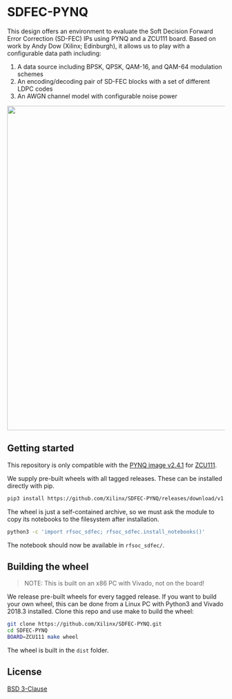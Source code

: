 # SDFEC-PYNQ

This design offers an environment to evaluate the Soft Decision Forward Error
Correction (SD-FEC) IPs using PYNQ and a ZCU111 board. Based on work by Andy Dow
(Xilinx; Edinburgh), it allows us to play with a configurable data path
including:

  1. A data source including BPSK, QPSK, QAM-16, and QAM-64 modulation schemes
  2. An encoding/decoding pair of SD-FEC blocks with a set of different LDPC
     codes
  3. An AWGN channel model with configurable noise power

<div align="center">
    <a href="https://github.com/Xilinx/SDFEC-PYNQ/blob/master/boards/ZCU111/notebooks/assets/notebook_preview.png">
      <img src="https://github.com/Xilinx/SDFEC-PYNQ/blob/master/boards/ZCU111/notebooks/assets/notebook_preview.png" width="750px"/>
    </a>
</div>


## Getting started

This repository is only compatible with the [PYNQ image v2.4.1](https://github.com/Xilinx/PYNQ/releases) for [ZCU111](https://www.xilinx.com/products/boards-and-kits/zcu111.html).

We supply pre-built wheels with all tagged releases. These can be installed
directly with pip.

```sh
pip3 install https://github.com/Xilinx/SDFEC-PYNQ/releases/download/v1.0_$BOARD/rfsoc_sdfec-1.0-py3-none-any.whl
```

The wheel is just a self-contained archive, so we must ask the module to copy
its notebooks to the filesystem after installation.

```sh
python3 -c 'import rfsoc_sdfec; rfsoc_sdfec.install_notebooks()'
```

The notebook should now be available in `rfsoc_sdfec/`.

## Building the wheel

> NOTE: This is built on an x86 PC with Vivado, not on the board!

We release pre-built wheels for every tagged release. If you want to build your
own wheel, this can be done from a Linux PC with Python3 and Vivado 2018.3
installed. Clone this repo and use make to build the wheel:

```sh
git clone https://github.com/Xilinx/SDFEC-PYNQ.git
cd SDFEC-PYNQ
BOARD=ZCU111 make wheel
```

The wheel is built in the `dist` folder.

## License 
[BSD 3-Clause](https://github.com/Xilinx/SDFEC-PYNQ/blob/master/LICENSE)
